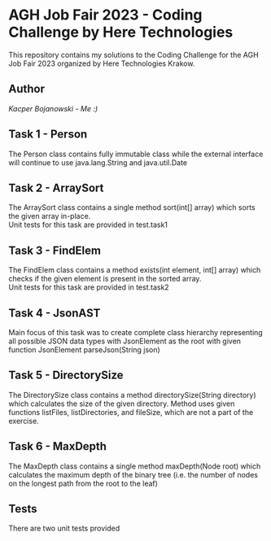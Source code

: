 # AGH Job Fair 2023 - Coding Challenge by Here Technologies

This repository contains my solutions to the Coding Challenge for the AGH Job Fair 2023 
organized by Here Technologies Krakow. 

## Author
*Kacper Bojanowski - Me :)*


## Task 1 - Person 
The Person class contains fully immutable class while the external interface will continue to use java.lang.String and 
java.util.Date

## Task 2 - ArraySort
The ArraySort class contains a single method sort(int[] array) which sorts the given array in-place. \
Unit tests for this task are provided in test.task1
## Task 3 - FindElem
The FindElem class contains a method exists(int element, int[] array) which checks if the given element is 
present in the sorted array. \
Unit tests for this task are provided in test.task2

## Task 4 - JsonAST
Main focus of this task was to create complete class hierarchy representing all possible JSON data types 
with JsonElement as the root with given function JsonElement parseJson(String json)

## Task 5 - DirectorySize
The DirectorySize class contains a method directorySize(String directory) which calculates 
the size of the given directory. Method uses given functions listFiles, listDirectories, and fileSize, which are
not a part of the exercise.

## Task 6 - MaxDepth
The MaxDepth class contains a single method maxDepth(Node root) which calculates the maximum depth of the 
binary tree (i.e. the number of nodes on the longest path from the root to the leaf)

## Tests
There are two unit tests provided